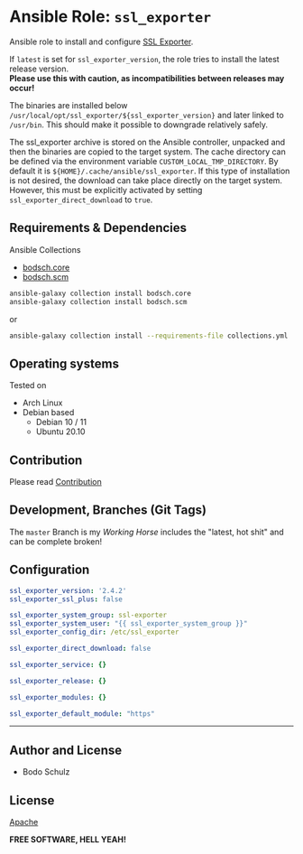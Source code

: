 
# Ansible Role:  `ssl_exporter`

Ansible role to install and configure [SSL Exporter](https://github.com/ribbybibby/ssl_exporter).


If `latest` is set for `ssl_exporter_version`, the role tries to install the latest release version.  
**Please use this with caution, as incompatibilities between releases may occur!**

The binaries are installed below `/usr/local/opt/ssl_exporter/${ssl_exporter_version}` and later linked to `/usr/bin`. 
This should make it possible to downgrade relatively safely.

The ssl_exporter archive is stored on the Ansible controller, unpacked and then the binaries are copied to the target system.
The cache directory can be defined via the environment variable `CUSTOM_LOCAL_TMP_DIRECTORY`. 
By default it is `${HOME}/.cache/ansible/ssl_exporter`.
If this type of installation is not desired, the download can take place directly on the target system. 
However, this must be explicitly activated by setting `ssl_exporter_direct_download` to `true`.

## Requirements & Dependencies

Ansible Collections

- [bodsch.core](https://github.com/bodsch/ansible-collection-core)
- [bodsch.scm](https://github.com/bodsch/ansible-collection-scm)

```bash
ansible-galaxy collection install bodsch.core
ansible-galaxy collection install bodsch.scm
```
or
```bash
ansible-galaxy collection install --requirements-file collections.yml
```

## Operating systems

Tested on

* Arch Linux
* Debian based
    - Debian 10 / 11
    - Ubuntu 20.10


## Contribution

Please read [Contribution](CONTRIBUTING.md)

## Development,  Branches (Git Tags)

The `master` Branch is my *Working Horse* includes the "latest, hot shit" and can be complete broken!


## Configuration

```yaml
ssl_exporter_version: '2.4.2'
ssl_exporter_ssl_plus: false

ssl_exporter_system_group: ssl-exporter
ssl_exporter_system_user: "{{ ssl_exporter_system_group }}"
ssl_exporter_config_dir: /etc/ssl_exporter

ssl_exporter_direct_download: false

ssl_exporter_service: {}

ssl_exporter_release: {}

ssl_exporter_modules: {}

ssl_exporter_default_module: "https"
```

----

## Author and License

- Bodo Schulz

## License

[Apache](LICENSE)

**FREE SOFTWARE, HELL YEAH!**

